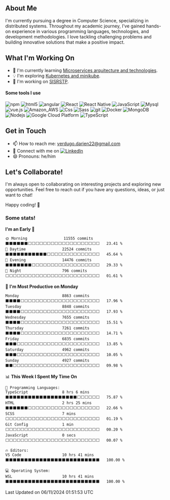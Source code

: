 ## About Me

I'm currently pursuing a degree in Computer Science, specializing in distributed systems. Throughout my academic journey, I've gained hands-on experience in various programming languages, technologies, and development methodologies. I love tackling challenging problems and building innovative solutions that make a positive impact.

## What I'm Working On

- 🌱 I'm currently learning [Microservices arquitecture and technologies](https://microservices.io/).
- 💡 I'm exploring [Kubernetes and minikube](https://kubernetes.io/docs/tutorials/hello-minikube/).
- 🚀 I'm working on [SISRSTP](https://github.com/SISRSTP).

<h4>Some tools I use</h3>
<p>
  <img alt="npm" src="https://img.shields.io/badge/-NPM-CB3837?style=flat-square&logo=npm&logoColor=white" />
  <img alt="html5" src="https://img.shields.io/badge/-HTML5-E34F26?style=flat-square&logo=html5&logoColor=white" />
  <img alt="angular" src="https://img.shields.io/badge/-Angular-DD0031?style=flat-square&logo=angular&logoColor=white" />
  <img alt="React" src="https://img.shields.io/badge/React-20232A?style=for-the-badge&style=flat-square&logo=react&logoColor=61DAFB" />
  <img alt="React Native" src="https://img.shields.io/badge/React_Native-20232A?style=for-the-badge&logo=react&style=flat-square&logoColor=61DAFB" />
  <img alt="JavaScript" src="https://img.shields.io/badge/JavaScript-323330?style=flat-square&logo=javascript&logoColor=F7DF1E" />
  <img alt="Mysql" src="https://img.shields.io/badge/MySQL-00000F?style=flat-square&logo=mysql&logoColor=white" />
  <img alt="vue.js" src="https://img.shields.io/badge/Vue.js-35495E?style=for-the-badge&logo=vuedotjs&logoColor=4FC08D&style=flat-square" />
  <img alt="Amazon_AWS" src="https://img.shields.io/badge/Amazon_AWS-232F3E?style=flat-square&logo=amazon-aws&logoColor=white" />
  <img alt="Css" src="https://img.shields.io/badge/CSS-239120?&style=flat-square&logo=css3&logoColor=white" />
  <img alt="Sass" src="https://img.shields.io/badge/-Sass-CC6699?style=flat-square&logo=sass&logoColor=white" />
  <img alt="git" src="https://img.shields.io/badge/-Git-F05032?style=flat-square&logo=git&logoColor=white" />
  <img alt="Docker" src="https://img.shields.io/badge/-Docker-46a2f1?style=flat-square&logo=docker&logoColor=white" />
  <img alt="MongoDB" src="https://img.shields.io/badge/-MongoDB-13aa52?style=flat-square&logo=mongodb&logoColor=white" />
  <img alt="Nodejs" src="https://img.shields.io/badge/-Nodejs-43853d?style=flat-square&logo=Node.js&logoColor=white" />
  <img alt="Google Cloud Platform" src="https://img.shields.io/badge/-Google_Cloud_Platform-1a73e8?style=flat-square&logo=google-cloud&logoColor=white" />
  <img alt="TypeScript" src="https://img.shields.io/badge/-TypeScript-007ACC?style=flat-square&logo=typescript&logoColor=white" /> 
</p>

## Get in Touch

- 📫 How to reach me: [verdugo.darien22@gmail.com](mailto:verdugo.darien22@gmail.com)
- 💼 Connect with me on [![LinkedIn](https://img.shields.io/badge/LinkedIn-0073b1?logo=linkedin&style=flat-square&logoColor=white)](https://www.linkedin.com/in/necrozm4)
- 😄 Pronouns: he/him

## Let's Collaborate!

I'm always open to collaborating on interesting projects and exploring new opportunities. Feel free to reach out if you have any questions, ideas, or just want to chat!

Happy coding! 🚀

### Some stats!

<!--START_SECTION:waka-->
**I'm an Early 🐤** 

```text
🌞 Morning                11555 commits       ⬛⬛⬛⬛⬛⬛⬜⬜⬜⬜⬜⬜⬜⬜⬜⬜⬜⬜⬜⬜⬜⬜⬜⬜⬜   23.41 % 
🌆 Daytime                22524 commits       ⬛⬛⬛⬛⬛⬛⬛⬛⬛⬛⬛⬜⬜⬜⬜⬜⬜⬜⬜⬜⬜⬜⬜⬜⬜   45.64 % 
🌃 Evening                14476 commits       ⬛⬛⬛⬛⬛⬛⬛⬜⬜⬜⬜⬜⬜⬜⬜⬜⬜⬜⬜⬜⬜⬜⬜⬜⬜   29.33 % 
🌙 Night                  796 commits         ⬜⬜⬜⬜⬜⬜⬜⬜⬜⬜⬜⬜⬜⬜⬜⬜⬜⬜⬜⬜⬜⬜⬜⬜⬜   01.61 % 
```
📅 **I'm Most Productive on Monday** 

```text
Monday                   8863 commits        ⬛⬛⬛⬛⬜⬜⬜⬜⬜⬜⬜⬜⬜⬜⬜⬜⬜⬜⬜⬜⬜⬜⬜⬜⬜   17.96 % 
Tuesday                  8848 commits        ⬛⬛⬛⬛⬜⬜⬜⬜⬜⬜⬜⬜⬜⬜⬜⬜⬜⬜⬜⬜⬜⬜⬜⬜⬜   17.93 % 
Wednesday                7655 commits        ⬛⬛⬛⬛⬜⬜⬜⬜⬜⬜⬜⬜⬜⬜⬜⬜⬜⬜⬜⬜⬜⬜⬜⬜⬜   15.51 % 
Thursday                 7261 commits        ⬛⬛⬛⬛⬜⬜⬜⬜⬜⬜⬜⬜⬜⬜⬜⬜⬜⬜⬜⬜⬜⬜⬜⬜⬜   14.71 % 
Friday                   6835 commits        ⬛⬛⬛⬜⬜⬜⬜⬜⬜⬜⬜⬜⬜⬜⬜⬜⬜⬜⬜⬜⬜⬜⬜⬜⬜   13.85 % 
Saturday                 4962 commits        ⬛⬛⬛⬜⬜⬜⬜⬜⬜⬜⬜⬜⬜⬜⬜⬜⬜⬜⬜⬜⬜⬜⬜⬜⬜   10.05 % 
Sunday                   4927 commits        ⬛⬛⬜⬜⬜⬜⬜⬜⬜⬜⬜⬜⬜⬜⬜⬜⬜⬜⬜⬜⬜⬜⬜⬜⬜   09.98 % 
```


📊 **This Week I Spent My Time On** 

```text
💬 Programming Languages: 
TypeScript               8 hrs 6 mins        ⬛⬛⬛⬛⬛⬛⬛⬛⬛⬛⬛⬛⬛⬛⬛⬛⬛⬛⬛⬜⬜⬜⬜⬜⬜   75.87 % 
HTML                     2 hrs 25 mins       ⬛⬛⬛⬛⬛⬛⬜⬜⬜⬜⬜⬜⬜⬜⬜⬜⬜⬜⬜⬜⬜⬜⬜⬜⬜   22.66 % 
SCSS                     7 mins              ⬜⬜⬜⬜⬜⬜⬜⬜⬜⬜⬜⬜⬜⬜⬜⬜⬜⬜⬜⬜⬜⬜⬜⬜⬜   01.19 % 
Git Config               1 min               ⬜⬜⬜⬜⬜⬜⬜⬜⬜⬜⬜⬜⬜⬜⬜⬜⬜⬜⬜⬜⬜⬜⬜⬜⬜   00.20 % 
JavaScript               0 secs              ⬜⬜⬜⬜⬜⬜⬜⬜⬜⬜⬜⬜⬜⬜⬜⬜⬜⬜⬜⬜⬜⬜⬜⬜⬜   00.07 % 

🔥 Editors: 
VS Code                  10 hrs 41 mins      ⬛⬛⬛⬛⬛⬛⬛⬛⬛⬛⬛⬛⬛⬛⬛⬛⬛⬛⬛⬛⬛⬛⬛⬛⬛   100.00 % 

💻 Operating System: 
WSL                      10 hrs 41 mins      ⬛⬛⬛⬛⬛⬛⬛⬛⬛⬛⬛⬛⬛⬛⬛⬛⬛⬛⬛⬛⬛⬛⬛⬛⬛   100.00 % 
```


 Last Updated on 06/11/2024 01:51:53 UTC
<!--END_SECTION:waka-->
